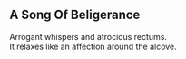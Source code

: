 A Song Of Beligerance
---------------------
Arrogant whispers and atrocious rectums.  
It relaxes like an affection around the alcove.  

